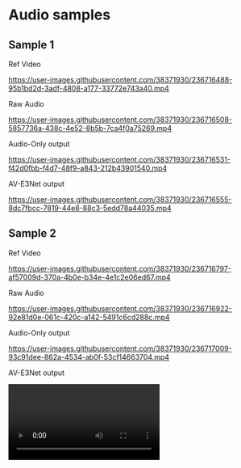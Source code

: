 <h1>Audio samples</h1>
<h2>Sample 1</h2>
Ref Video


https://user-images.githubusercontent.com/38371930/236716488-95b1bd2d-3adf-4808-a177-33772e743a40.mp4


Raw Audio



https://user-images.githubusercontent.com/38371930/236716508-5857736a-438c-4e52-8b5b-7ca4f0a75269.mp4



Audio-Only output



https://user-images.githubusercontent.com/38371930/236716531-f42d0fbb-f4d7-48f9-a843-212b43901540.mp4


AV-E3Net output




https://user-images.githubusercontent.com/38371930/236716555-8dc7fbcc-7819-44e8-88c3-5edd78a44035.mp4

<h2>Sample 2</h2>
Ref Video


https://user-images.githubusercontent.com/38371930/236716797-af57009d-370a-4b0e-b34e-4e1c2e06ed67.mp4

Raw Audio

https://user-images.githubusercontent.com/38371930/236716922-92e81d0e-061c-420c-a142-5491c6cd288c.mp4

Audio-Only output


https://user-images.githubusercontent.com/38371930/236717009-93c91dee-862a-4534-ab0f-53cf14663704.mp4

AV-E3Net output

![](video/av/sample2.mp4)
